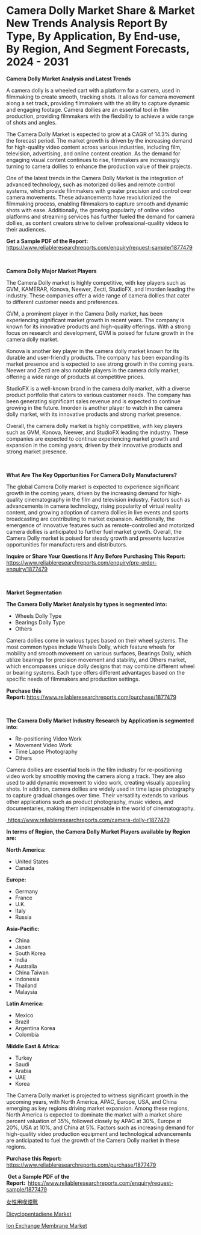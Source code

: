 <p><h1>Camera Dolly Market Share & Market New Trends Analysis Report By Type, By Application, By End-use, By Region, And Segment Forecasts, 2024 - 2031</h1></p><p><strong>Camera Dolly Market Analysis and Latest Trends</strong></p>
<p><p>A camera dolly is a wheeled cart with a platform for a camera, used in filmmaking to create smooth, tracking shots. It allows for camera movement along a set track, providing filmmakers with the ability to capture dynamic and engaging footage. Camera dollies are an essential tool in film production, providing filmmakers with the flexibility to achieve a wide range of shots and angles.</p><p>The Camera Dolly Market is expected to grow at a CAGR of 14.3% during the forecast period. The market growth is driven by the increasing demand for high-quality video content across various industries, including film, television, advertising, and online content creation. As the demand for engaging visual content continues to rise, filmmakers are increasingly turning to camera dollies to enhance the production value of their projects.</p><p>One of the latest trends in the Camera Dolly Market is the integration of advanced technology, such as motorized dollies and remote control systems, which provide filmmakers with greater precision and control over camera movements. These advancements have revolutionized the filmmaking process, enabling filmmakers to capture smooth and dynamic shots with ease. Additionally, the growing popularity of online video platforms and streaming services has further fueled the demand for camera dollies, as content creators strive to deliver professional-quality videos to their audiences.</p></p>
<p><strong>Get a Sample PDF of the Report:&nbsp;</strong> <a href="https://www.reliableresearchreports.com/enquiry/request-sample/1877479">https://www.reliableresearchreports.com/enquiry/request-sample/1877479</a></p>
<p>&nbsp;</p>
<p><strong>Camera Dolly Major Market Players</strong></p>
<p><p>The Camera Dolly market is highly competitive, with key players such as GVM, KAMERAR, Konova, Neewer, Zecti, StudioFX, and Imorden leading the industry. These companies offer a wide range of camera dollies that cater to different customer needs and preferences.</p><p>GVM, a prominent player in the Camera Dolly market, has been experiencing significant market growth in recent years. The company is known for its innovative products and high-quality offerings. With a strong focus on research and development, GVM is poised for future growth in the camera dolly market.</p><p>Konova is another key player in the camera dolly market known for its durable and user-friendly products. The company has been expanding its market presence and is expected to see strong growth in the coming years. Neewer and Zecti are also notable players in the camera dolly market, offering a wide range of products at competitive prices.</p><p>StudioFX is a well-known brand in the camera dolly market, with a diverse product portfolio that caters to various customer needs. The company has been generating significant sales revenue and is expected to continue growing in the future. Imorden is another player to watch in the camera dolly market, with its innovative products and strong market presence.</p><p>Overall, the camera dolly market is highly competitive, with key players such as GVM, Konova, Neewer, and StudioFX leading the industry. These companies are expected to continue experiencing market growth and expansion in the coming years, driven by their innovative products and strong market presence.</p></p>
<p>&nbsp;</p>
<p><strong>What Are The Key Opportunities For Camera Dolly Manufacturers?</strong></p>
<p><p>The global Camera Dolly market is expected to experience significant growth in the coming years, driven by the increasing demand for high-quality cinematography in the film and television industry. Factors such as advancements in camera technology, rising popularity of virtual reality content, and growing adoption of camera dollies in live events and sports broadcasting are contributing to market expansion. Additionally, the emergence of innovative features such as remote-controlled and motorized camera dollies is anticipated to further fuel market growth. Overall, the Camera Dolly market is poised for steady growth and presents lucrative opportunities for manufacturers and distributors.</p></p>
<p><strong>Inquire or Share Your Questions If Any Before Purchasing This Report:</strong> <a href="https://www.reliableresearchreports.com/enquiry/pre-order-enquiry/1877479">https://www.reliableresearchreports.com/enquiry/pre-order-enquiry/1877479</a></p>
<p>&nbsp;</p>
<p><strong>Market Segmentation</strong></p>
<p><strong>The Camera Dolly Market Analysis by types is segmented into:</strong></p>
<p><ul><li>Wheels Dolly Type</li><li>Bearings Dolly Type</li><li>Others</li></ul></p>
<p><p>Camera dollies come in various types based on their wheel systems. The most common types include Wheels Dolly, which feature wheels for mobility and smooth movement on various surfaces, Bearings Dolly, which utilize bearings for precision movement and stability, and Others market, which encompasses unique dolly designs that may combine different wheel or bearing systems. Each type offers different advantages based on the specific needs of filmmakers and production settings.</p></p>
<p><strong>Purchase this Report:&nbsp;</strong><a href="https://www.reliableresearchreports.com/purchase/1877479">https://www.reliableresearchreports.com/purchase/1877479</a></p>
<p>&nbsp;</p>
<p><strong>The Camera Dolly Market Industry Research by Application is segmented into:</strong></p>
<p><ul><li>Re-positioning Video Work</li><li>Movement Video Work</li><li>Time Lapse Photography</li><li>Others</li></ul></p>
<p><p>Camera dollies are essential tools in the film industry for re-positioning video work by smoothly moving the camera along a track. They are also used to add dynamic movement to video work, creating visually appealing shots. In addition, camera dollies are widely used in time lapse photography to capture gradual changes over time. Their versatility extends to various other applications such as product photography, music videos, and documentaries, making them indispensable in the world of cinematography.</p></p>
<p><a href="https://www.reliableresearchreports.com/camera-dolly-r1877479">&nbsp;https://www.reliableresearchreports.com/camera-dolly-r1877479</a></p>
<p><strong>In terms of Region, the Camera Dolly Market Players available by Region are:</strong></p>
<p>
    <p> <strong> North America: </strong>
        <ul>
            <li>United States</li>
            <li>Canada</li>
        </ul>
        </p> 
    <p> <strong> Europe: </strong>
        <ul>
            <li>Germany</li>
            <li>France</li>
            <li>U.K.</li>
            <li>Italy</li>
            <li>Russia</li>
        </ul>
        </p> 
    <p> <strong> Asia-Pacific: </strong>
        <ul>
            <li>China</li>
            <li>Japan</li>
            <li>South Korea</li>
            <li>India</li>
            <li>Australia</li>
            <li>China Taiwan</li>
            <li>Indonesia</li>
            <li>Thailand</li>
            <li>Malaysia</li>
        </ul>
        </p> 
    <p> <strong> Latin America: </strong>
        <ul>
            <li>Mexico</li>
            <li>Brazil</li>
            <li>Argentina Korea</li>
            <li>Colombia</li>
        </ul>
        </p> 
    <p> <strong> Middle East & Africa: </strong>
        <ul>
            <li>Turkey</li>
            <li>Saudi</li>
            <li>Arabia</li>
            <li>UAE</li>
            <li>Korea</li>
        </ul>
    </p>
    </p>
<p><p>The Camera Dolly market is projected to witness significant growth in the upcoming years, with North America, APAC, Europe, USA, and China emerging as key regions driving market expansion. Among these regions, North America is expected to dominate the market with a market share percent valuation of 35%, followed closely by APAC at 30%, Europe at 20%, USA at 10%, and China at 5%. Factors such as increasing demand for high-quality video production equipment and technological advancements are anticipated to fuel the growth of the Camera Dolly market in these regions.</p></p>
<p><strong>Purchase this Report: </strong><a href="https://www.reliableresearchreports.com/purchase/1877479">https://www.reliableresearchreports.com/purchase/1877479</a></p>
<p>&nbsp;<strong>Get a Sample PDF of the Report:&nbsp;&nbsp;</strong><a href="https://www.reliableresearchreports.com/enquiry/request-sample/1877479">https://www.reliableresearchreports.com/enquiry/request-sample/1877479</a></p>
<p><strong></strong></p>
<p><p><a href="https://github.com/MosesSpinka1914/Market-Research-Report-List-1/blob/main/985858932808.md">女性用喫煙靴</a></p><p><a href="https://issuu.com/reportprime-2/docs/dicyclopentadiene-market-size-2030.pptx">Dicyclopentadiene Market</a></p><p><a href="https://issuu.com/reportprime-2/docs/ion-exchange-membrane-market-size-2_8cb4fd71c244f3">Ion Exchange Membrane Market</a></p></p>
